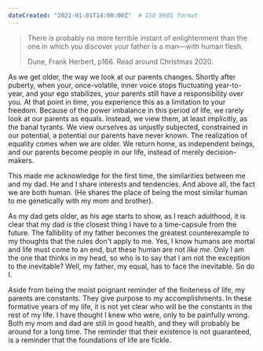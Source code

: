 ```yaml
---
dateCreated: "2021-01-01T14:00:00Z"  # ISO 8601 format
---
```


<blockquote>
    <p> There is probably no more terrible instant of enlightenment than the one in which you discover your father is a man—with human flesh. </p>
    <figcaption>Dune, Frank Herbert, p166. Read around Christmas 2020.</figcaption>
</blockquote>

As we get older, the way we look at our parents changes. Shortly after puberty, when your, once-volatile, inner voice stops fluctuating year-to-year, and your ego stabilizes, your parents still have a responsibility over you. At that point in time, you experience this as a limitation to your freedom. Because of the power imbalance in this period of life, we rarely look at our parents as equals. Instead, we view them, at least implicitly, as the banal tyrants. We view ourselves as unjustly subjected, constrained in our potential, a potential our parents have never known. The realization of equality comes when we are older. We return home,  as independent beings, and our parents become people in our life, instead of merely decision-makers. 

This made me acknowledge for the first time, the similarities between me and my dad. He and I share interests and tendencies. And above all, the fact we are both human. (He shares the place of being the most similar human to me genetically with my mom and brother). 

As my dad gets older, as his age starts to show, as I reach adulthood, it is clear that my dad is the closest thing I have to a time-capsule from the future. The fallibility of my father becomes the greatest counterexample to my thoughts that the rules don't apply to me. Yes, I know humans are mortal and life must come to an end, but these human are not *like me*. Only I am the one that thinks in my head, so who is to say that l am not the exception to the inevitable? Well, my father, my equal, has to face the inevitable. So do I.

Aside from being the moist poignant reminder of the finiteness of life, my parents are constants. They give purpose to my accomplishments. In these formative years of my life, it is not yet clear who will be the constants in the rest of my life. I have thought I knew who were, only to be painfully wrong. Both my mom and dad are still in good health, and they will probably be around for a long time. The reminder that their existence is not guaranteed, is a reminder that the foundations of life are fickle. 